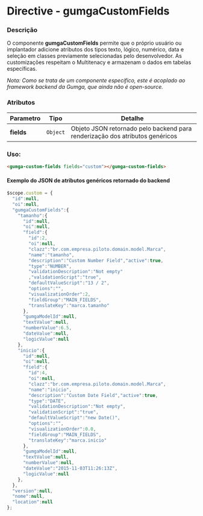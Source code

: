 # Directive - gumgaCustomFields

### Descrição
O componente **gumgaCustomFields** permite que o próprio usuário ou implantador adicione atributos dos tipos texto, lógico, numérico, data e seleção em classes previamente selecionadas pelo desenvolvedor. As customizações respeitam o Multitenacy e armazenam o dados em tabelas específicas.

*Nota: Como se trata de um componente específico, este é acoplado ao framework backend da Gumga, que ainda não é open-source.*

### Atributos

| Parametro | Tipo | Detalhe |
| --- | --- | --- |
| **fields** | `Object` | Objeto JSON retornado pelo backend para renderização dos atributos genéricos |

### Uso:
```html
<gumga-custom-fields fields="custom"></gumga-custom-fields>
```

#### Exemplo do JSON de atributos genéricos retornado do backend
```js
$scope.custom = {
  "id":null,
  "oi":null,
  "gumgaCustomFields":{
    "tamanho":{
      "id":null,
      "oi":null,
      "field":{
        "id":2,
        "oi":null,
        "clazz":"br.com.empresa.piloto.domain.model.Marca",
        "name":"tamanho",
        "description":"Custom Number Field","active":true,
        "type":"NUMBER",
        "validationDescription":"Not empty"
        ,"validationScript":"true",
        "defaultValueScript":"13 / 2",
        "options":"",
        "visualizationOrder":2,
        "fieldGroup":"MAIN_FIELDS",
        "translateKey":"marca.tamanho"
      },
      "gumgaModelId":null,
      "textValue":null,
      "numberValue":6.5,
      "dateValue":null,
      "logicValue":null
    },
    "inicio":{
      "id":null,
      "oi":null,
      "field":{
        "id":4,
        "oi":null,
        "clazz":"br.com.empresa.piloto.domain.model.Marca",
        "name":"inicio",
        "description":"Custom Date Field","active":true,
        "type":"DATE",
        "validationDescription":"Not empty",
        "validationScript":"true",
        "defaultValueScript":"new Date()",
        "options":"",
        "visualizationOrder":0.0,
        "fieldGroup":"MAIN_FIELDS",
        "translateKey":"marca.inicio"
      },
      "gumgaModelId":null,
      "textValue":null,
      "numberValue":null,
      "dateValue":"2015-11-03T11:26:13Z",
      "logicValue":null
    },
  },
  "version":null,
  "nome":null,
  "location":null
};
```

